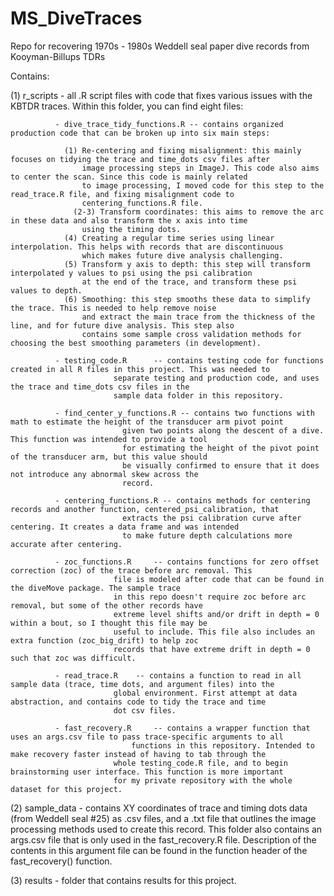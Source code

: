 # MS_DiveTraces
Repo for recovering 1970s - 1980s Weddell seal paper dive records from Kooyman-Billups TDRs


Contains: 

 (1) r_scripts     - all .R script files with code that fixes various issues with the KBTDR traces. 
 		  	Within this folder, you can find eight files:

			  - dive_trace_tidy_functions.R -- contains organized production code that can be broken up into six main steps: 

				(1) Re-centering and fixing misalignment: this mainly focuses on tidying the trace and time_dots csv files after
				    image processing steps in ImageJ. This code also aims to center the scan. Since this code is mainly related 
				    to image processing, I moved code for this step to the read_trace.R file, and fixing misalignment code to 
				    centering_functions.R file. 
			      (2-3) Transform coordinates: this aims to remove the arc in these data and also transform the x axis into time
				    using the timing dots. 
				(4) Creating a regular time series using linear interpolation. This helps with records that are discontinuous 
				    which makes future dive analysis challenging.
				(5) Transform y axis to depth: this step will transform interpolated y values to psi using the psi calibration 
				    at the end of the trace, and transform these psi values to depth. 
				(6) Smoothing: this step smooths these data to simplify the trace. This is needed to help remove noise 
				    and extract the main trace from the thickness of the line, and for future dive analysis. This step also 
				    contains some sample cross validation methods for choosing the best smoothing parameters (in development). 

			  - testing_code.R      -- contains testing code for functions created in all R files in this project. This was needed to 
						   separate testing and production code, and uses the trace and time_dots csv files in the 
						   sample data folder in this repository. 
			  
			  - find_center_y_functions.R -- contains two functions with math to estimate the height of the transducer arm pivot point 
						 	 given two points along the descent of a dive. This function was intended to provide a tool 
							 for estimating the height of the pivot point of the transducer arm, but this value should
							 be visually confirmed to ensure that it does not introduce any abnormal skew across the 
							 record. 	
						   
			  - centering_functions.R -- contains methods for centering records and another function, centered_psi_calibration, that 
						     extracts the psi calibration curve after centering. It creates a data frame and was intended 
						     to make future depth calculations more accurate after centering. 

			  - zoc_functions.R 	-- contains functions for zero offset correction (zoc) of the trace before arc removal. This 
						   file is modeled after code that can be found in the diveMove package. The sample trace
						   in this repo doesn't require zoc before arc removal, but some of the other records have
						   extreme level shifts and/or drift in depth = 0 within a bout, so I thought this file may be 
						   useful to include. This file also includes an extra function (zoc_big_drift) to help zoc 
						   records that have extreme drift in depth = 0 such that zoc was difficult. 

			  - read_trace.R 	-- contains a function to read in all sample data (trace, time dots, and argument files) into the 
						   global environment. First attempt at data abstraction, and contains code to tidy the trace and time 
						   dot csv files.   

			  - fast_recovery.R     -- contains a wrapper function that uses an args.csv file to pass trace-specific arguments to all 
					           functions in this repository. Intended to make recovery faster instead of having to tab through the 
						   whole testing_code.R file, and to begin brainstorming user interface. This function is more important 
						   for my private repository with the whole dataset for this project. 
 
 (2) sample_data   - contains XY coordinates of trace and timing dots data (from Weddell seal #25) as .csv files, and a .txt file that outlines the image 
                     processing methods used to create this record. This folder also contains an args.csv file that is only used in the fast_recovery.R 
		     file. Description of the contents in this argument file can be found in the function header of the fast_recovery() function.

 (3) results       - folder that contains results for this project.
 

